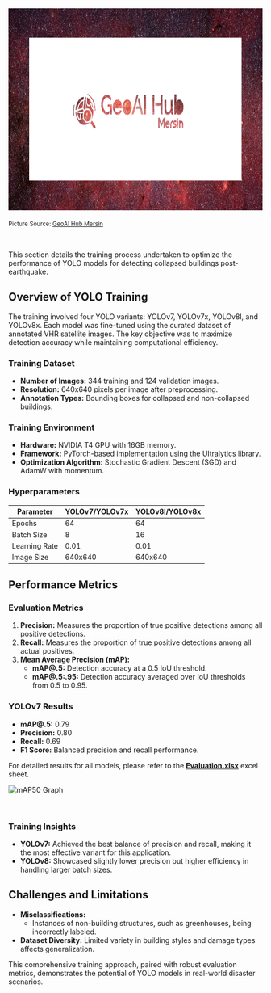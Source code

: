 <img  src="https://raw.githubusercontent.com/geoaihub/geoaihub/main/assets/Mersin%20GeoAI%20Hub%202.png"  height=400  width=1000  alt="https://github.com/geoaihub"/>  

<small>Picture Source: <a  href="https://github.com/geoaihub">GeoAI Hub Mersin</a></small>

<br>

This section details the training process undertaken to optimize the performance of YOLO models for detecting collapsed buildings post-earthquake.

## Overview of YOLO Training

The training involved four YOLO variants: YOLOv7, YOLOv7x, YOLOv8l, and YOLOv8x. Each model was fine-tuned using the curated dataset of annotated VHR satellite images. The key objective was to maximize detection accuracy while maintaining computational efficiency.

### Training Dataset
- **Number of Images:** 344 training and 124 validation images.
- **Resolution:** 640x640 pixels per image after preprocessing.
- **Annotation Types:** Bounding boxes for collapsed and non-collapsed buildings.

### Training Environment
- **Hardware:** NVIDIA T4 GPU with 16GB memory.
- **Framework:** PyTorch-based implementation using the Ultralytics library.
- **Optimization Algorithm:** Stochastic Gradient Descent (SGD) and AdamW with momentum.

### Hyperparameters
| Parameter          | YOLOv7/YOLOv7x | YOLOv8l/YOLOv8x |
|--------------------|----------------|-----------------|
| Epochs            | 64             | 64              |
| Batch Size        | 8              | 16              |
| Learning Rate     | 0.01           | 0.01            |
| Image Size        | 640x640        | 640x640         |

## Performance Metrics

### Evaluation Metrics
1. **Precision:** Measures the proportion of true positive detections among all positive detections.
2. **Recall:** Measures the proportion of true positive detections among all actual positives.
3. **Mean Average Precision (mAP):**
   - **mAP@.5:** Detection accuracy at a 0.5 IoU threshold.
   - **mAP@.5:.95:** Detection accuracy averaged over IoU thresholds from 0.5 to 0.95.

### YOLOv7 Results
- **mAP@.5:** 0.79
- **Precision:** 0.80
- **Recall:** 0.69
- **F1 Score:** Balanced precision and recall performance.

For detailed results for all models, please refer to the **[Evaluation.xlsx](https://github.com/RSandAI/Comprehensive-YOLO-Airplane-Detection/tree/main/4-Comprehensive%20Inference)** excel sheet.

![mAP50 Graph](mAP50_graph_placeholder.png)

<img src="" alt=""/>

### Training Insights
- **YOLOv7:** Achieved the best balance of precision and recall, making it the most effective variant for this application.
- **YOLOv8:** Showcased slightly lower precision but higher efficiency in handling larger batch sizes.

## Challenges and Limitations
- **Misclassifications:**
  - Instances of non-building structures, such as greenhouses, being incorrectly labeled.
- **Dataset Diversity:** Limited variety in building styles and damage types affects generalization.

This comprehensive training approach, paired with robust evaluation metrics, demonstrates the potential of YOLO models in real-world disaster scenarios.